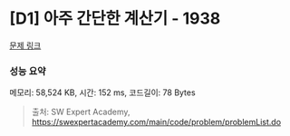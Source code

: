 # [D1] 아주 간단한 계산기 - 1938 

[문제 링크](https://swexpertacademy.com/main/code/problem/problemDetail.do?contestProbId=AV5PjsYKAMIDFAUq) 

### 성능 요약

메모리: 58,524 KB, 시간: 152 ms, 코드길이: 78 Bytes



> 출처: SW Expert Academy, https://swexpertacademy.com/main/code/problem/problemList.do